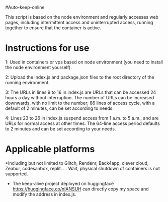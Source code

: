 #Auto-keep-online

This script is based on the node environment and regularly accesses web pages, including intermittent access and uninterrupted access, running together to ensure that the container is active.

# Instructions for use 
1: Used in containers or vps based on node environment (you need to install the node environment yourself).

2: Upload the index.js and package.json files to the root directory of the running environment.

3: The URLs in lines 9 to 16 in index.js are URLs that can be accessed 24 hours a day without interruption. The number of URLs can be increased downwards, with no limit to the number; 86 lines of access cycle, with a default of 2 minutes, can be set according to needs.

4: Lines 23 to 26 in index.js suspend access from 1 a.m. to 5 a.m., and are URLs for normal access at other times. The 64-line access period defaults to 2 minutes and can be set according to your needs.

# Applicable platforms
*Including but not limited to Glitch, Rendenr, Back4app, clever cloud, Zeabur, codesanbox, replit. . . Wait, physical shutdown of containers is not supported.
* The keep-alive project deployed on huggingface https://huggingface.co/nIANSUH can directly copy my space and modify the address in index.js.
